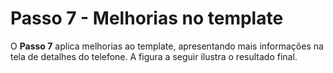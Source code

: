 # Passo 7 - Melhorias no template

O **Passo 7** aplica melhorias ao template, apresentando mais informações na tela de detalhes do telefone. A figura a seguir ilustra o resultado final.




